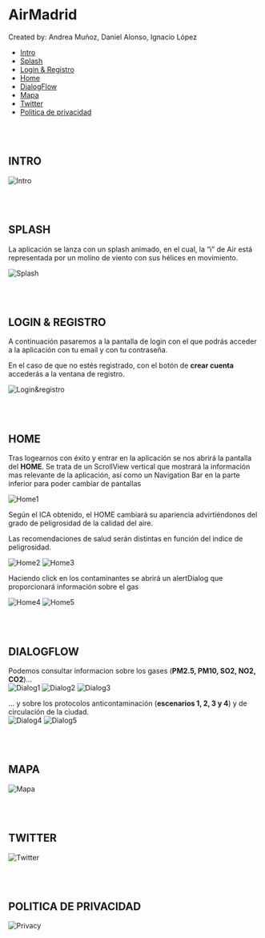 # AirMadrid
Created by: Andrea Muñoz, Daniel Alonso, Ignacio López


- [Intro](#intro)
- [Splash](#splash)
- [Login & Registro](#login-&-registro)
- [Home](#home)
- [DialogFlow](#dialogflow)
- [Mapa](#mapa)
- [Twitter](#twitter)
- [Politica de privacidad](#politica-de-privacidad)

<br/><br/>
## INTRO


![Intro](https://github.com/2DAMUE/pi1920v-danaan/blob/master/images_readme/Intro.png)



<br/><br/>
## SPLASH

La aplicación se lanza con un splash animado, en el cual, la “i” de Air está representada por un molino de viento con sus hélices en movimiento.

![Splash](https://github.com/2DAMUE/pi1920v-danaan/blob/master/images_readme/splashh.png)



<br/><br/>
## LOGIN & REGISTRO

A continuación pasaremos a la pantalla de login con el que podrás acceder a la aplicación con tu email y con tu contraseña.

En el caso de que no estés registrado, con el botón de **crear cuenta** accederás a la ventana de registro.

![Login&registro](https://github.com/2DAMUE/pi1920v-danaan/blob/master/images_readme/Login&Reg.png)



<br/><br/>
## HOME

Tras logearnos con éxito y entrar en la aplicación se nos abrirá la pantalla del **HOME**.
Se trata de un ScrollView vertical que mostrará la información mas relevante de la aplicación, así como un Navigation Bar en la parte inferior para poder cambiar de pantallas


![Home1](https://github.com/2DAMUE/pi1920v-danaan/blob/master/images_readme/home_principal.png)

Según el ICA obtenido, el HOME cambiará su apariencia advirtiéndonos del grado de peligrosidad de la calidad del aire.

Las recomendaciones de salud serán distintas en función del indice de peligrosidad.


![Home2](https://github.com/2DAMUE/pi1920v-danaan/blob/master/images_readme/home_colores.png)
![Home3](https://github.com/2DAMUE/pi1920v-danaan/blob/master/images_readme/recomendaciones_salud.png)

Haciendo click en los contaminantes se abrirá un alertDialog que proporcionará información sobre el gas


![Home4](https://github.com/2DAMUE/pi1920v-danaan/blob/master/images_readme/datos_gases.png)
![Home5](https://github.com/2DAMUE/pi1920v-danaan/blob/master/images_readme/protocolos.png)





<br/><br/>
## DIALOGFLOW

Podemos consultar informacion sobre los gases (**PM2.5, PM10, SO2, NO2, CO2**)...<br/>
![Dialog1](https://github.com/2DAMUE/pi1920v-danaan/blob/master/images_readme/dialog1.png)
![Dialog2](https://github.com/2DAMUE/pi1920v-danaan/blob/master/images_readme/dialog2.png)
![Dialog3](https://github.com/2DAMUE/pi1920v-danaan/blob/master/images_readme/dialog3.png)

... y sobre los protocolos anticontaminación (**escenarios 1, 2, 3 y 4**) y de circulación de la ciudad.<br/>
![Dialog4](https://github.com/2DAMUE/pi1920v-danaan/blob/master/images_readme/dialog4.png)
![Dialog5](https://github.com/2DAMUE/pi1920v-danaan/blob/master/images_readme/dialog5.png)





<br/><br/>
## MAPA

![Mapa](https://github.com/2DAMUE/pi1920v-danaan/blob/master/images_readme/mapa.png)




<br/><br/>
## TWITTER

![Twitter](https://github.com/2DAMUE/pi1920v-danaan/blob/master/images_readme/twitter.png)




<br/><br/>
## POLITICA DE PRIVACIDAD

![Privacy](https://github.com/2DAMUE/pi1920v-danaan/blob/master/images_readme/privacy.png)

